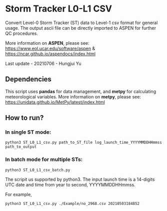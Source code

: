 # Storm Tracker L0-L1 CSV

Convert Level-0 Storm Tracker (ST) data to Level-1 csv format for general usage.
The output ascii file can be directly imported to ASPEN for further QC procedures.

More information on **ASPEN**, please see: https://www.eol.ucar.edu/software/aspen & https://ncar.github.io/aspendocs/index.html

Last update - 20210706 - Hungjui Yu

## Dependencies

This script uses **pandas** for data management, and **metpy** for calculating meteorological variables.
More information on **metpy**, please see: https://unidata.github.io/MetPy/latest/index.html

## How to run?

### In single ST mode:
```
python3 ST_L0_L1_csv.py path_to_ST_file log_launch_time_YYYYMMDDHHmmss path_to_output
```

### In batch mode for multiple STs:
```
python3 ST_L0_L1_csv_batch.py
```

The scripit us supported by python3.
The input launch time is a 14-digits UTC date and time from year to second, YYYYMMDDHHmmss.

For example,

```
python3 ST_L0_L1_csv.py ./Example/no_2968.csv 20210503184852
```
